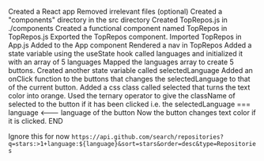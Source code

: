 Created a React app
Removed irrelevant files (optional)
Created a "components" directory in the src directory
Created TopRepos.js in ./components
Created a functional component named TopRepos in TopRepos.js
Exported the TopRepos component.
Imported TopRepos in App.js
Added <TopRepos /> to the App component
Rendered a nav in TopRepos
Added a state variable using the useState hook called languages and initialized it with an array of 5 languages
Mapped the languages array to create 5 buttons.
Created another state variable called selectedLanguage
Added an onClick function to the buttons that changes the selectedLanguage to that of the current button.
Added a css class called selected that turns the text color into orange.
Used the ternary operator to give the className of selected to the button if it has been clicked i.e. the selectedLanguage === language <--- language of the button
Now the button changes text color if it is clicked.
END

Ignore this for now
`https://api.github.com/search/repositories?q=stars:>1+language:${language}&sort=stars&order=desc&type=Repositories`
